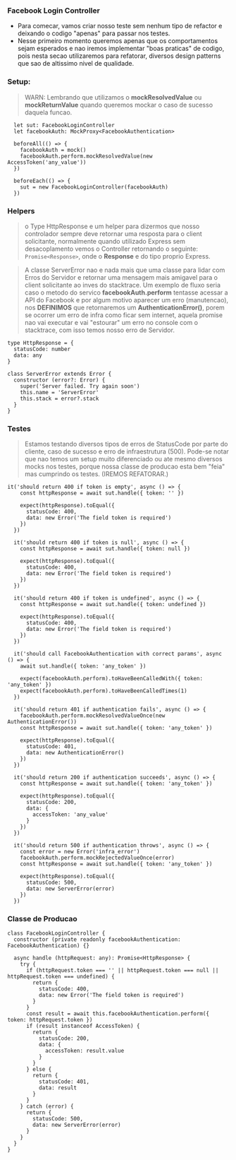 ### Facebook Login Controller

<!-- > Visit https://devblogs.microsoft.com/typescript/announcing-typescript-4-4/

> " Using unknown in Catch Variables Users running with the --strict flag may see new errors around catch variables being unknown, especially if the existing code assumes only Error values have been caught. This often results in error messages such as:

> Property 'message' does not exist on type 'unknown'. Property 'name' does not exist on type 'unknown'. Property 'stack' does not exist on type 'unknown'.

> To get around this, you can specifically add runtime checks to ensure that the thrown type matches your expected type. Otherwise, you can just use a type assertion,

> add an explicit : any to your catch variable, or turn off --useUnknownInCatchVariables."

> you can simply add in tsconfig.json:

> `"compilerOptions": { "useUnknownInCatchVariables": false }`

> or you can use like:

> `catch (e: any) {console.log(e.message)}` -->

- Para comecar, vamos criar nosso teste sem nenhum tipo de refactor e deixando o codigo "apenas" para passar nos testes.
- Nesse primeiro momento queremos apenas que os comportamentos sejam esperados e nao iremos implementar "boas praticas" de codigo, pois nesta secao utilizaremos para refatorar, diversos design patterns que sao de altissimo nivel de qualidade.

### Setup:

> WARN: Lembrando que utilizamos o **mockResolvedValue** ou **mockReturnValue** quando queremos mockar o caso de sucesso daquela funcao.

```
  let sut: FacebookLoginController
  let facebookAuth: MockProxy<FacebookAuthentication>

  beforeAll(() => {
    facebookAuth = mock()
    facebookAuth.perform.mockResolvedValue(new AccessToken('any_value'))
  })

  beforeEach(() => {
    sut = new FacebookLoginController(facebookAuth)
  })
```

### Helpers

> o Type HttpResponse e um helper para dizermos que nosso controlador sempre deve retornar uma resposta para o client solicitante, normalmente quando utilizado Express sem desacoplamento vemos o Controller retornando o seguinte: `Promise<Response>`, onde o **Response** e do tipo proprio Express.

> A classe ServerError nao e nada mais que uma classe para lidar com Erros do Servidor e retornar uma mensagem mais amigavel para o client solicitante ao inves do stacktrace.
> Um exemplo de fluxo seria caso o metodo do servico **facebookAuth.perform** tentasse acessar a API do Facebook e por algum motivo aparecer um erro (manutencao), nos **DEFINIMOS** que retornaremos um **AuthenticationError()**, porem se ocorrer um erro de infra como ficar sem internet, aquela promise nao vai executar e vai "estourar" um erro no console com o stacktrace, com isso temos nosso erro de Servidor.

```
type HttpResponse = {
  statusCode: number
  data: any
}

class ServerError extends Error {
  constructor (error?: Error) {
    super('Server failed. Try again soon')
    this.name = 'ServerError'
    this.stack = error?.stack
  }
}
```

### Testes
> Estamos testando diversos tipos de erros de StatusCode por parte do cliente, caso de sucesso e erro de infraestrutura (500).
> Pode-se notar que nao temos um setup muito diferenciado ou ate mesmo diversos mocks nos testes, porque nossa classe de producao esta bem "feia" mas cumprindo os testes. (IREMOS REFATORAR.)

```
it('should return 400 if token is empty', async () => {
    const httpResponse = await sut.handle({ token: '' })

    expect(httpResponse).toEqual({
      statusCode: 400,
      data: new Error('The field token is required')
    })
  })

  it('should return 400 if token is null', async () => {
    const httpResponse = await sut.handle({ token: null })

    expect(httpResponse).toEqual({
      statusCode: 400,
      data: new Error('The field token is required')
    })
  })

  it('should return 400 if token is undefined', async () => {
    const httpResponse = await sut.handle({ token: undefined })

    expect(httpResponse).toEqual({
      statusCode: 400,
      data: new Error('The field token is required')
    })
  })

  it('should call FacebookAuthentication with correct params', async () => {
    await sut.handle({ token: 'any_token' })

    expect(facebookAuth.perform).toHaveBeenCalledWith({ token: 'any_token' })
    expect(facebookAuth.perform).toHaveBeenCalledTimes(1)
  })

  it('should return 401 if authentication fails', async () => {
    facebookAuth.perform.mockResolvedValueOnce(new AuthenticationError())
    const httpResponse = await sut.handle({ token: 'any_token' })

    expect(httpResponse).toEqual({
      statusCode: 401,
      data: new AuthenticationError()
    })
  })

  it('should return 200 if authentication succeeds', async () => {
    const httpResponse = await sut.handle({ token: 'any_token' })

    expect(httpResponse).toEqual({
      statusCode: 200,
      data: {
        accessToken: 'any_value'
      }
    })
  })

  it('should return 500 if authentication throws', async () => {
    const error = new Error('infra_error')
    facebookAuth.perform.mockRejectedValueOnce(error)
    const httpResponse = await sut.handle({ token: 'any_token' })

    expect(httpResponse).toEqual({
      statusCode: 500,
      data: new ServerError(error)
    })
  })
```


### Classe de Producao

```
class FacebookLoginController {
  constructor (private readonly facebookAuthentication: FacebookAuthentication) {}

  async handle (httpRequest: any): Promise<HttpResponse> {
    try {
      if (httpRequest.token === '' || httpRequest.token === null || httpRequest.token === undefined) {
        return {
          statusCode: 400,
          data: new Error('The field token is required')
        }
      }
      const result = await this.facebookAuthentication.perform({ token: httpRequest.token })
      if (result instanceof AccessToken) {
        return {
          statusCode: 200,
          data: {
            accessToken: result.value
          }
        }
      } else {
        return {
          statusCode: 401,
          data: result
        }
      }
    } catch (error) {
      return {
        statusCode: 500,
        data: new ServerError(error)
      }
    }
  }
}
```
